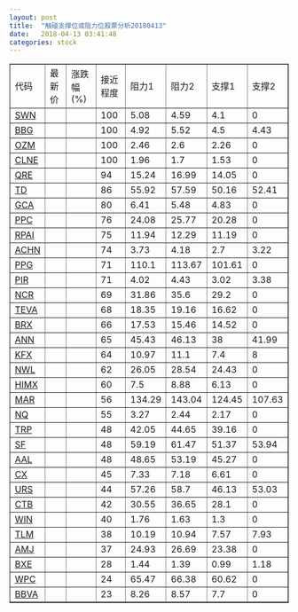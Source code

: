 ```yaml
---
layout: post
title:  "触碰支撑位或阻力位股票分析20180413"
date:   2018-04-13 03:41:48
categories: stock
---
```

<script type="text/javascript">
var stockList = []
stockList.push('gb_swn');
stockList.push('gb_bbg');
stockList.push('gb_ozm');
stockList.push('gb_clne');
stockList.push('gb_qre');
stockList.push('gb_td');
stockList.push('gb_gca');
stockList.push('gb_ppc');
stockList.push('gb_rpai');
stockList.push('gb_achn');
stockList.push('gb_ppg');
stockList.push('gb_pir');
stockList.push('gb_ncr');
stockList.push('gb_teva');
stockList.push('gb_brx');
stockList.push('gb_ann');
stockList.push('gb_kfx');
stockList.push('gb_nwl');
stockList.push('gb_himx');
stockList.push('gb_mar');
stockList.push('gb_nq');
stockList.push('gb_trp');
stockList.push('gb_sf');
stockList.push('gb_aal');
stockList.push('gb_cx');
stockList.push('gb_urs');
stockList.push('gb_ctb');
stockList.push('gb_win');
stockList.push('gb_tlm');
stockList.push('gb_amj');
stockList.push('gb_bxe');
stockList.push('gb_wpc');
stockList.push('gb_bbva');
</script>
<table border="1">
 <tr>
 <td>代码</td>
 <td>最新价</td>
 <td>涨跌幅(%)</td>
 <td>接近程度</td>
 <td>阻力1</td>
 <td>阻力2</td>
 <td>支撑1</td>
 <td>支撑2</td>
</tr>
  <tr id="swn" class="red">
  <td><a href="http://stock.finance.sina.com.cn/usstock/quotes/SWN.html" target="_blank">SWN</a></td><td></td><td></td><td>100</td><td>5.08</td><td>4.59</td><td>4.1</td><td>0</td></tr>
  <tr id="bbg" class="red">
  <td><a href="http://stock.finance.sina.com.cn/usstock/quotes/BBG.html" target="_blank">BBG</a></td><td></td><td></td><td>100</td><td>4.92</td><td>5.52</td><td>4.5</td><td>4.43</td></tr>
  <tr id="ozm" class="green">
  <td><a href="http://stock.finance.sina.com.cn/usstock/quotes/OZM.html" target="_blank">OZM</a></td><td></td><td></td><td>100</td><td>2.46</td><td>2.6</td><td>2.26</td><td>0</td></tr>
  <tr id="clne" class="red">
  <td><a href="http://stock.finance.sina.com.cn/usstock/quotes/CLNE.html" target="_blank">CLNE</a></td><td></td><td></td><td>100</td><td>1.96</td><td>1.7</td><td>1.53</td><td>0</td></tr>
  <tr id="qre" class="red">
  <td><a href="http://stock.finance.sina.com.cn/usstock/quotes/QRE.html" target="_blank">QRE</a></td><td></td><td></td><td>94</td><td>15.24</td><td>16.99</td><td>14.05</td><td>0</td></tr>
  <tr id="td" class="red">
  <td><a href="http://stock.finance.sina.com.cn/usstock/quotes/TD.html" target="_blank">TD</a></td><td></td><td></td><td>86</td><td>55.92</td><td>57.59</td><td>50.16</td><td>52.41</td></tr>
  <tr id="gca" class="green">
  <td><a href="http://stock.finance.sina.com.cn/usstock/quotes/GCA.html" target="_blank">GCA</a></td><td></td><td></td><td>80</td><td>6.41</td><td>5.48</td><td>4.83</td><td>0</td></tr>
  <tr id="ppc" class="red">
  <td><a href="http://stock.finance.sina.com.cn/usstock/quotes/PPC.html" target="_blank">PPC</a></td><td></td><td></td><td>76</td><td>24.08</td><td>25.77</td><td>20.28</td><td>0</td></tr>
  <tr id="rpai" class="red">
  <td><a href="http://stock.finance.sina.com.cn/usstock/quotes/RPAI.html" target="_blank">RPAI</a></td><td></td><td></td><td>75</td><td>11.94</td><td>12.29</td><td>11.19</td><td>0</td></tr>
  <tr id="achn" class="red">
  <td><a href="http://stock.finance.sina.com.cn/usstock/quotes/ACHN.html" target="_blank">ACHN</a></td><td></td><td></td><td>74</td><td>3.73</td><td>4.18</td><td>2.7</td><td>3.22</td></tr>
  <tr id="ppg" class="red">
  <td><a href="http://stock.finance.sina.com.cn/usstock/quotes/PPG.html" target="_blank">PPG</a></td><td></td><td></td><td>71</td><td>110.1</td><td>113.67</td><td>101.61</td><td>0</td></tr>
  <tr id="pir" class="green">
  <td><a href="http://stock.finance.sina.com.cn/usstock/quotes/PIR.html" target="_blank">PIR</a></td><td></td><td></td><td>71</td><td>4.02</td><td>4.43</td><td>3.02</td><td>3.38</td></tr>
  <tr id="ncr" class="red">
  <td><a href="http://stock.finance.sina.com.cn/usstock/quotes/NCR.html" target="_blank">NCR</a></td><td></td><td></td><td>69</td><td>31.86</td><td>35.6</td><td>29.2</td><td>0</td></tr>
  <tr id="teva" class="red">
  <td><a href="http://stock.finance.sina.com.cn/usstock/quotes/TEVA.html" target="_blank">TEVA</a></td><td></td><td></td><td>68</td><td>18.35</td><td>19.16</td><td>16.62</td><td>0</td></tr>
  <tr id="brx" class="green">
  <td><a href="http://stock.finance.sina.com.cn/usstock/quotes/BRX.html" target="_blank">BRX</a></td><td></td><td></td><td>66</td><td>17.53</td><td>15.46</td><td>14.52</td><td>0</td></tr>
  <tr id="ann" class="red">
  <td><a href="http://stock.finance.sina.com.cn/usstock/quotes/ANN.html" target="_blank">ANN</a></td><td></td><td></td><td>65</td><td>45.43</td><td>46.13</td><td>38</td><td>41.99</td></tr>
  <tr id="kfx" class="green">
  <td><a href="http://stock.finance.sina.com.cn/usstock/quotes/KFX.html" target="_blank">KFX</a></td><td></td><td></td><td>64</td><td>10.97</td><td>11.1</td><td>7.4</td><td>8</td></tr>
  <tr id="nwl" class="red">
  <td><a href="http://stock.finance.sina.com.cn/usstock/quotes/NWL.html" target="_blank">NWL</a></td><td></td><td></td><td>62</td><td>26.05</td><td>28.54</td><td>24.43</td><td>0</td></tr>
  <tr id="himx" class="red">
  <td><a href="http://stock.finance.sina.com.cn/usstock/quotes/HIMX.html" target="_blank">HIMX</a></td><td></td><td></td><td>60</td><td>7.5</td><td>8.88</td><td>6.13</td><td>0</td></tr>
  <tr id="mar" class="red">
  <td><a href="http://stock.finance.sina.com.cn/usstock/quotes/MAR.html" target="_blank">MAR</a></td><td></td><td></td><td>56</td><td>134.29</td><td>143.04</td><td>124.45</td><td>107.63</td></tr>
  <tr id="nq" class="green">
  <td><a href="http://stock.finance.sina.com.cn/usstock/quotes/NQ.html" target="_blank">NQ</a></td><td></td><td></td><td>55</td><td>3.27</td><td>2.44</td><td>2.17</td><td>0</td></tr>
  <tr id="trp" class="green">
  <td><a href="http://stock.finance.sina.com.cn/usstock/quotes/TRP.html" target="_blank">TRP</a></td><td></td><td></td><td>48</td><td>42.05</td><td>44.65</td><td>39.16</td><td>0</td></tr>
  <tr id="sf" class="red">
  <td><a href="http://stock.finance.sina.com.cn/usstock/quotes/SF.html" target="_blank">SF</a></td><td></td><td></td><td>48</td><td>59.19</td><td>61.47</td><td>51.37</td><td>53.94</td></tr>
  <tr id="aal" class="green">
  <td><a href="http://stock.finance.sina.com.cn/usstock/quotes/AAL.html" target="_blank">AAL</a></td><td></td><td></td><td>48</td><td>48.65</td><td>53.19</td><td>45.27</td><td>0</td></tr>
  <tr id="cx" class="red">
  <td><a href="http://stock.finance.sina.com.cn/usstock/quotes/CX.html" target="_blank">CX</a></td><td></td><td></td><td>45</td><td>7.33</td><td>7.18</td><td>6.61</td><td>0</td></tr>
  <tr id="urs" class="green">
  <td><a href="http://stock.finance.sina.com.cn/usstock/quotes/URS.html" target="_blank">URS</a></td><td></td><td></td><td>44</td><td>57.26</td><td>58.7</td><td>46.13</td><td>53.03</td></tr>
  <tr id="ctb" class="red">
  <td><a href="http://stock.finance.sina.com.cn/usstock/quotes/CTB.html" target="_blank">CTB</a></td><td></td><td></td><td>42</td><td>30.55</td><td>36.65</td><td>28.1</td><td>0</td></tr>
  <tr id="win" class="red">
  <td><a href="http://stock.finance.sina.com.cn/usstock/quotes/WIN.html" target="_blank">WIN</a></td><td></td><td></td><td>40</td><td>1.76</td><td>1.63</td><td>1.3</td><td>0</td></tr>
  <tr id="tlm" class="green">
  <td><a href="http://stock.finance.sina.com.cn/usstock/quotes/TLM.html" target="_blank">TLM</a></td><td></td><td></td><td>38</td><td>10.19</td><td>10.94</td><td>7.57</td><td>7.93</td></tr>
  <tr id="amj" class="red">
  <td><a href="http://stock.finance.sina.com.cn/usstock/quotes/AMJ.html" target="_blank">AMJ</a></td><td></td><td></td><td>37</td><td>24.93</td><td>26.69</td><td>23.38</td><td>0</td></tr>
  <tr id="bxe" class="red">
  <td><a href="http://stock.finance.sina.com.cn/usstock/quotes/BXE.html" target="_blank">BXE</a></td><td></td><td></td><td>28</td><td>1.44</td><td>1.39</td><td>0.99</td><td>1.18</td></tr>
  <tr id="wpc" class="green">
  <td><a href="http://stock.finance.sina.com.cn/usstock/quotes/WPC.html" target="_blank">WPC</a></td><td></td><td></td><td>24</td><td>65.47</td><td>66.38</td><td>60.62</td><td>0</td></tr>
  <tr id="bbva" class="green">
  <td><a href="http://stock.finance.sina.com.cn/usstock/quotes/BBVA.html" target="_blank">BBVA</a></td><td></td><td></td><td>23</td><td>8.26</td><td>8.57</td><td>7.7</td><td>0</td></tr>
</table>
